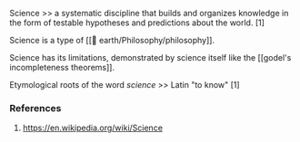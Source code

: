 Science >>  a systematic discipline that builds and organizes knowledge in the form of testable hypotheses and predictions about the world. [1]
<!--SR:!2024-09-27,1,230-->

Science is a type of [[🏡 earth/Philosophy/philosophy]].

Science has its limitations, demonstrated by science itself like the [[godel's incompleteness theorems]].

Etymological roots of the word *science* >> Latin "to know" [1]
<!--SR:!2024-10-06,10,270-->
### References
1. https://en.wikipedia.org/wiki/Science